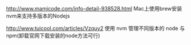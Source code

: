 
http://www.mamicode.com/info-detail-938528.html Mac上使用brew安装nvm来支持多版本的Nodejs

http://www.tuicool.com/articles/Vzquy2 使用 nvm 管理不同版本的 node 与 npm(卸载官网下载安装的node方法可行)
